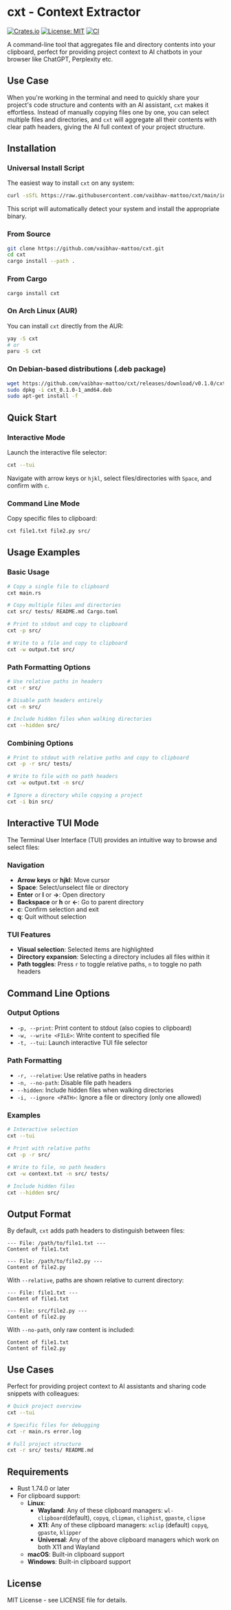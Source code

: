 # cxt - Context Extractor

[![Crates.io](https://img.shields.io/crates/v/cxt)](https://crates.io/crates/cxt)
[![License: MIT](https://img.shields.io/badge/License-MIT-yellow.svg)](https://opensource.org/licenses/MIT)
[![CI](https://github.com/vaibhav-mattoo/cxt/actions/workflows/ci.yml/badge.svg)](https://github.com/vaibhav-mattoo/cxt/actions)

A command-line tool that aggregates file and directory contents into your clipboard, perfect for providing project context to AI chatbots in your browser like ChatGPT, Perplexity etc.

## Use Case

When you're working in the terminal and need to quickly share your project's code structure and contents with an AI assistant, `cxt` makes it effortless. Instead of manually copying files one by one, you can select multiple files and directories, and `cxt` will aggregate all their contents with clear path headers, giving the AI full context of your project structure.

## Installation

### Universal Install Script

The easiest way to install `cxt` on any system:

```bash
curl -sSfL https://raw.githubusercontent.com/vaibhav-mattoo/cxt/main/install.sh | sh
```

This script will automatically detect your system and install the appropriate binary.

### From Source

```bash
git clone https://github.com/vaibhav-mattoo/cxt.git
cd cxt
cargo install --path .
```

### From Cargo

```bash
cargo install cxt
```

### On Arch Linux (AUR)

You can install `cxt` directly from the AUR:

```bash
yay -S cxt
# or
paru -S cxt
```

### On Debian-based distributions (.deb package)

```bash
wget https://github.com/vaibhav-mattoo/cxt/releases/download/v0.1.0/cxt_0.1.0-1_amd64.deb
sudo dpkg -i cxt_0.1.0-1_amd64.deb
sudo apt-get install -f
```

## Quick Start

### Interactive Mode
Launch the interactive file selector:

```bash
cxt --tui
```

Navigate with arrow keys or `hjkl`, select files/directories with `Space`, and confirm with `c`.

### Command Line Mode
Copy specific files to clipboard:

```bash
cxt file1.txt file2.py src/
```

## Usage Examples

### Basic Usage

```bash
# Copy a single file to clipboard
cxt main.rs

# Copy multiple files and directories
cxt src/ tests/ README.md Cargo.toml

# Print to stdout and copy to clipboard
cxt -p src/

# Write to a file and copy to clipboard
cxt -w output.txt src/
```

### Path Formatting Options

```bash
# Use relative paths in headers
cxt -r src/

# Disable path headers entirely
cxt -n src/

# Include hidden files when walking directories
cxt --hidden src/
```

### Combining Options

```bash
# Print to stdout with relative paths and copy to clipboard
cxt -p -r src/ tests/

# Write to file with no path headers
cxt -w output.txt -n src/

# Ignore a directory while copying a project
cxt -i bin src/
```

## Interactive TUI Mode

The Terminal User Interface (TUI) provides an intuitive way to browse and select files:

### Navigation
- **Arrow keys** or **hjkl**: Move cursor
- **Space**: Select/unselect file or directory
- **Enter** or **l** or **→**: Open directory
- **Backspace** or **h** or **←**: Go to parent directory
- **c**: Confirm selection and exit
- **q**: Quit without selection

### TUI Features
- **Visual selection**: Selected items are highlighted
- **Directory expansion**: Selecting a directory includes all files within it
- **Path toggles**: Press `r` to toggle relative paths, `n` to toggle no path headers

## Command Line Options

### Output Options
- `-p, --print`: Print content to stdout (also copies to clipboard)
- `-w, --write <FILE>`: Write content to specified file
- `-t, --tui`: Launch interactive TUI file selector

### Path Formatting
- `-r, --relative`: Use relative paths in headers
- `-n, --no-path`: Disable file path headers
- `--hidden`: Include hidden files when walking directories
- `-i, --ignore <PATH>`: Ignore a file or directory (only one allowed)

### Examples

```bash
# Interactive selection
cxt --tui

# Print with relative paths
cxt -p -r src/

# Write to file, no path headers
cxt -w context.txt -n src/ tests/

# Include hidden files
cxt --hidden src/
```

## Output Format

By default, `cxt` adds path headers to distinguish between files:

```
--- File: /path/to/file1.txt ---
Content of file1.txt

--- File: /path/to/file2.py ---
Content of file2.py
```

With `--relative`, paths are shown relative to current directory:

```
--- File: file1.txt ---
Content of file1.txt

--- File: src/file2.py ---
Content of file2.py
```

With `--no-path`, only raw content is included:

```
Content of file1.txt
Content of file2.py
```

## Use Cases

Perfect for providing project context to AI assistants and sharing code snippets with colleagues:

```bash
# Quick project overview
cxt --tui

# Specific files for debugging
cxt -r main.rs error.log

# Full project structure
cxt -r src/ tests/ README.md
```

## Requirements

- Rust 1.74.0 or later
- For clipboard support:
  - **Linux**: 
    - **Wayland**: Any of these clipboard managers: `wl-clipboard`(default), `copyq`, `clipman`, `cliphist`, `gpaste`, `clipse`
    - **X11**: Any of these clipboard managers: `xclip` (default) `copyq`, `gpaste`, `klipper`
    - **Universal**: Any of the above clipboard managers which work on both X11 and Wayland
  - **macOS**: Built-in clipboard support
  - **Windows**: Built-in clipboard support

## License

MIT License - see LICENSE file for details. 
